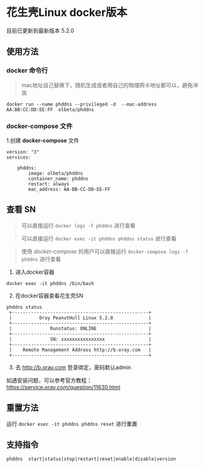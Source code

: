 # 花生壳Linux docker版本

目前已更新到最新版本 5.2.0

## 使用方法

### docker 命令行

> mac地址自己替换下，随机生成或者用自己的物理网卡地址都可以，避免冲突
```shell
docker run --name phddns --privileged -d  --mac-address AA:BB:CC:DD:EE:FF  olbeta/phddns
```

### docker-compose 文件
 
1.创建 **docker-compose** 文件 
```
version: "3"
services:

    phddns:
        image: olbeta/phddns
        container_name: phddns
        restart: always
        mac_address: AA-BB-CC-DD-EE-FF
```

## 查看 **SN**

>  可以直接运行 `docker logs -f phddns` 进行查看 

>  可以直接运行 `docker exec -it phddns phddns status` 进行查看

> 使用 *docker-compose* 的用户可以直接运行 `docker-compose logs -f phddns` 进行查看
1. 进入docker容器
```shell
docker exec -it phddns /bin/bash
```
2. 在docker容器查看花生壳SN
```shell
phddns status
 +--------------------------------------------------+
 |          Oray PeanutHull Linux 5.2.0             |
 +--------------------------------------------------+
 |              Runstatus: ONLINE                   |
 +--------------------------------------------------+
 |              SN: xxxxxxxxxxxxxxxx                |
 +--------------------------------------------------+
 |    Remote Management Address http://b.oray.com   |
 +--------------------------------------------------+
```


3. 去 http://b.oray.com 登录绑定，密码默认admin 

如遇安装问题，可以参考官方教程：https://service.oray.com/question/11630.html

## 重置方法

运行 `docker exec -it phddns phddns reset` 进行重置

## 支持指令

    phddns  start|status|stop|restart|reset|enable|disable|version